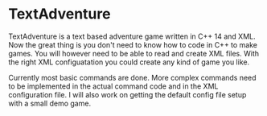 # TextAdventure

TextAdventure is a text based adventure game written in C++ 14 and XML. Now the great thing is you don't need to know how to code in C++ to make games. You will however need to be able to read and create XML files. With the right XML configuatation you could create any kind of game you like.

Currently most basic commands are done. More complex commands need to be implemented in the actual command code and in the XML configuration file. I will also work on getting the default config file setup with a small demo game.